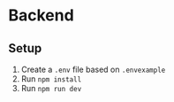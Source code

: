 # Backend

## Setup

1. Create a `.env` file based on `.envexample`
2. Run `npm install`
3. Run `npm run dev`

